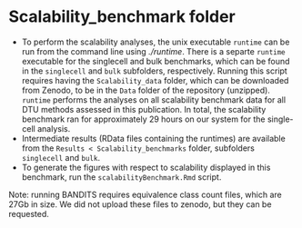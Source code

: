 # Scalability_benchmark folder

- To perform the scalability analyses, the unix executable `runtime` can 
be run from the command line using *./runtime*. There is a separte `runtime`
executable for the singlecell and bulk benchmarks, which can be found in the
`singlecell` and `bulk` subfolders, respectively. Running this script requires 
having the `Scalability_data` folder, which can be downloaded from Zenodo, 
to be in the `Data` folder of the repository (unzipped). `runtime` performs the
analyses on all scalability benchmark data for all DTU methods assessed in this 
publication. In total, the scalability benchmark ran for approximately 29 hours 
on our system for the single-cell analysis.
- Intermediate results (RData files containing the runtimes) are available from 
the `Results < Scalability_benchmarks` folder, subfolders `singlecell` and 
`bulk`.
- To generate the figures with respect to scalability displayed in this
benchmark, run the `scalabilityBenchmark.Rmd` script.

Note: running BANDITS requires equivalence class count files, which are 27Gb in 
size. We did not upload these files to zenodo, but they can be requested.